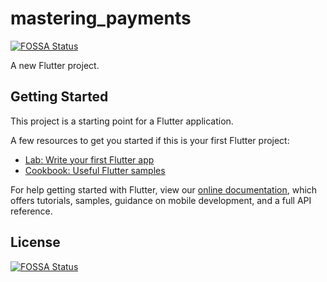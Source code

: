 # mastering_payments
[![FOSSA Status](https://app.fossa.com/api/projects/git%2Bgithub.com%2FErsin84%2Fmastering_flutter_payments.svg?type=shield)](https://app.fossa.com/projects/git%2Bgithub.com%2FErsin84%2Fmastering_flutter_payments?ref=badge_shield)


A new Flutter project.

## Getting Started

This project is a starting point for a Flutter application.

A few resources to get you started if this is your first Flutter project:

- [Lab: Write your first Flutter app](https://flutter.dev/docs/get-started/codelab)
- [Cookbook: Useful Flutter samples](https://flutter.dev/docs/cookbook)

For help getting started with Flutter, view our
[online documentation](https://flutter.dev/docs), which offers tutorials,
samples, guidance on mobile development, and a full API reference.


## License
[![FOSSA Status](https://app.fossa.com/api/projects/git%2Bgithub.com%2FErsin84%2Fmastering_flutter_payments.svg?type=large)](https://app.fossa.com/projects/git%2Bgithub.com%2FErsin84%2Fmastering_flutter_payments?ref=badge_large)